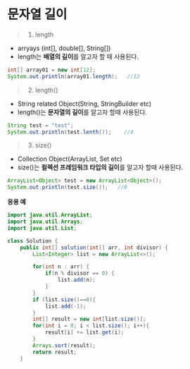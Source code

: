 # 문자열 길이
> 1. length
> 
- arryays (int[], double[], String[])
- length는 **배열의 길이**를 알고자 할 때 사용된다.

```java
int[] array01 = new int[12];
System.out.println(array01.length);   //12
```

> 2. length()
> 
- String related Object(String, StringBuilder etc)
- length()는 **문자열의 길이**를 알고자 할때 사용된다.

```java
String test = "test";
System.out.println(test.lenth());    //4
```

> 3. size()
> 
- Collection Object(ArrayList, Set etc)
- size()는 **컬렉션 프레임워크 타입의 길이**를 알고자 할때 사용된다.

```java
ArrayList<Object> test = new ArrayList<Object>();
System.out.println(test.size());   //0
```

**응용 예**

```java
import java.util.ArrayList;
import java.util.Arrays;
import java.util.List;

class Solution {
    public int[] solution(int[] arr, int divisor) {
        List<Integer> list = new ArrayList<>();

        for(int n : arr) {
            if(n % divisor == 0) {
                list.add(n);
            }
        }
        if (list.size()==0){
            list.add(-1);
        }
        int[] result = new int[list.size()];
        for(int i = 0; i < list.size(); i++){
            result[i] += list.get(i);
        }
        Arrays.sort(result);
        return result;
    }
```

